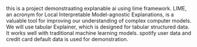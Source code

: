 this is a project demonstraating explanable ai using lime framework. LIME, an acronym for Local Interpretable Model-agnostic Explanations, is a valuable tool for improving our understanding of complex computer models. We will use tabular Explainer, which is designed for tabular  structured data. It works well with traditional machine learning models. spotify user data and credit card default data is used for demonstration.
